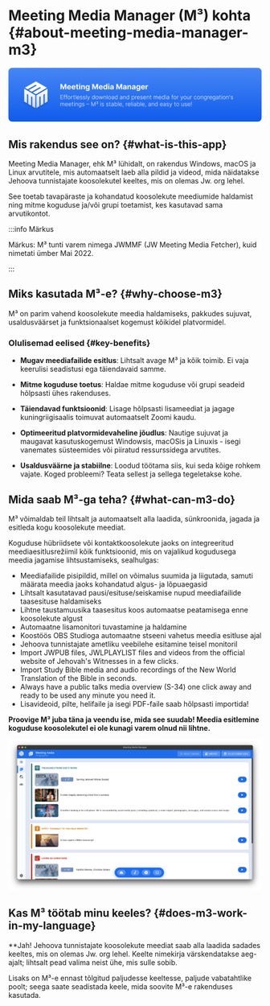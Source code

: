 # Meeting Media Manager (M³) kohta {#about-meeting-media-manager-m3}

![M³ banner](./../assets/m3-banner.png)

## Mis rakendus see on? {#what-is-this-app}

Meeting Media Manager, ehk M³ lühidalt, on rakendus Windows, macOS ja Linux arvutitele, mis automaatselt laeb alla pildid ja videod, mida näidatakse Jehoova tunnistajate koosolekutel keeltes, mis on olemas Jw. org lehel.

See toetab tavapäraste ja kohandatud koosolekute meediumide haldamist ning mitme koguduse ja/või grupi toetamist, kes kasutavad sama arvutikontot.

:::info Märkus

Märkus: M³ tunti varem nimega JWMMF (JW Meeting Media Fetcher), kuid nimetati ümber Mai 2022.

:::

## Miks kasutada M³-e? {#why-choose-m3}

M³ on parim vahend koosolekute meedia haldamiseks, pakkudes sujuvat, usaldusväärset ja funktsionaalset kogemust kõikidel platvormidel.

### Olulisemad eelised {#key-benefits}

- **Mugav meediafailide esitlus**: Lihtsalt avage M³ ja kõik toimib. Ei vaja keerulisi seadistusi ega täiendavaid samme.

- **Mitme koguduse toetus**: Haldae mitme koguduse või grupi seadeid hõlpsasti ühes rakenduses.

- **Täiendavad funktsioonid**: Lisage hõlpsasti lisameediat ja jagage kuningriigisaalis toimuvat automaatselt Zoomi kaudu.

- **Optimeeritud platvormidevaheline jõudlus**: Nautige sujuvat ja maugavat kasutuskogemust Windowsis, macOSis ja Linuxis - isegi vanemates süsteemides või piiratud ressurssidega arvutites.

- **Usaldusväärne ja stabiilne**: Loodud töötama siis, kui seda kõige rohkem vajate. Koged probleemi? Teata sellest ja sellega tegeletakse kohe.

## Mida saab M³-ga teha? {#what-can-m3-do}

M³ võimaldab teil lihtsalt ja automaatselt alla laadida, sünkroonida, jagada ja esitleda kogu koosolekute meediat.

Koguduse hübriidsete või kontaktkoosolekute jaoks on integreeritud meediaesitlusrežiimil kõik funktsioonid, mis on vajalikud kogudusega meedia jagamise lihtsustamiseks, sealhulgas:

- Meediafailide pisipildid, millel on võimalus suumida ja liigutada, samuti määrata meedia jaoks kohandatud algus- ja lõpuaegasid
- Lihtsalt kasutatavad pausi/esituse/seiskamise nupud meediafailide taasesituse haldamiseks
- Lihtne taustamuusika taasesitus koos automaatse peatamisega enne koosolekute algust
- Automaatne lisamonitori tuvastamine ja haldamine
- Koostöös OBS Studioga automaatne stseeni vahetus meedia esitluse ajal
- Jehoova tunnistajate ametliku veebilehe esitamine teisel monitoril
- Import JWPUB files, JWLPLAYLIST files and videos from the official website of Jehovah's Witnesses in a few clicks.
- Import Study Bible media and audio recordings of the New World Translation of the Bible in seconds.
- Always have a public talks media overview (S-34) one click away and ready to be used any minute you need it.
- Lisavideoid, pilte, helifaile ja isegi PDF-faile saab hõlpsasti importida!

**Proovige M³ juba täna ja veendu ise, mida see suudab! Meedia esitlemine koguduse koosolekutel ei ole kunagi varem olnud nii lihtne.**

![M³ preview](./../assets/m3-preview.png)

## Kas M³ töötab minu keeles? {#does-m3-work-in-my-language}

\*\*Jah! Jehoova tunnistajate koosolekute meediat saab alla laadida sadades keeltes, mis on olemas Jw. org lehel. Keelte nimekirja värskendatakse aeg-ajalt; lihtsalt pead valima neist ühe, mis sulle sobib.

Lisaks on M³-e ennast tõlgitud paljudesse keeltesse, paljude vabatahtlike poolt; seega saate seadistada keele, mida soovite M³-e rakenduses kasutada.
